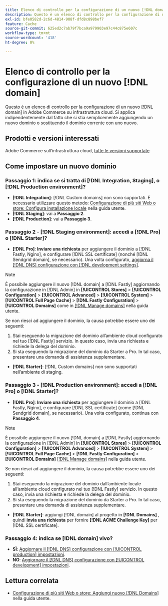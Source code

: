 ```yaml
---
title: Elenco di controllo per la configurazione di un nuovo [!DNL domain]
description: Questo è un elenco di controllo per la configurazione di un nuovo [!DNL domain] in Adobe Commerce su infrastruttura cloud.
exl-id: bfe0582d-2c6d-4814-908f-dfd8c898bef7
feature: Cache
source-git-commit: 625ed2c7ab79f7bca9a979903e97c44c875e607c
workflow-type: tm+mt
source-wordcount: '418'
ht-degree: 0%

---
```


# Elenco di controllo per la configurazione di un nuovo [!DNL domain]

Questo è un elenco di controllo per la configurazione di un nuovo [!DNL domain] in Adobe Commerce su infrastruttura cloud. Si applica indipendentemente dal fatto che si stia semplicemente aggiungendo un nuovo dominio o sostituendo il dominio corrente con uno nuovo.

## Prodotti e versioni interessati

Adobe Commerce sull’infrastruttura cloud, [tutte le versioni supportate](https://www.adobe.com/content/dam/cc/en/legal/terms/enterprise/pdfs/Adobe-Commerce-Software-Lifecycle-Policy.pdf)

## Come impostare un nuovo dominio

### Passaggio 1: indica se si tratta di [!DNL Integration, Staging], o [!DNL Production environment]?

* **[!DNL Integration]**: [!DNL Custom domains] non sono supportati. È necessario utilizzare questo metodo: [Configurazione di più siti Web o store: Configura installazione locale](https://experienceleague.adobe.com/docs/commerce-cloud-service/user-guide/configure-store/multiple-sites.html#add-new-domains) nella guida utente.
* **[!DNL Staging]**: vai a **Passaggio 2**.
* **[!DNL Production]**: vai a **Passaggio 3**.

### Passaggio 2 - [!DNL Staging environment]: accedi a [!DNL Pro] o [!DNL Starter]?

* **[!DNL Pro]**: **Inviare una richiesta** per aggiungere il dominio a [!DNL Fastly, Nginx], e configurare [!DNL SSL certificate] (nonché [!DNL Sendgrid domain], se necessario). Una volta configurato, [aggiorna il [!DNL DNS] configurazione con [!DNL development settings]](https://experienceleague.adobe.com/docs/commerce-cloud-service/user-guide/cdn/setup-fastly/fastly-configuration.html#update-dns-configuration-with-development-settings).

>[!NOTE]
>
>È possibile aggiungere il nuovo [!DNL domain] a [!DNL Fastly] aggiornando la configurazione in [!DNL Admin] in **[!UICONTROL Stores]** > **[!UICONTROL Configuration]** > **[!UICONTROL Advanced]** > **[!UICONTROL System]** > **[!UICONTROL Full Page Cache]** > **[!DNL Fastly Configuration]** > **[!UICONTROL Domains]** come in [[!DNL Manage domains]](https://experienceleague.adobe.com/docs/commerce-cloud-service/user-guide/cdn/setup-fastly/fastly-custom-cache-configuration.html#manage-domains) nella guida utente.
>
>Se non riesci ad aggiungere il dominio, la causa potrebbe essere uno dei seguenti:
>
>1. Stai eseguendo la migrazione del dominio all’ambiente cloud configurato nel tuo [!DNL Fastly] servizio. In questo caso, invia una richiesta e richiede la delega del dominio.
>1. Si sta eseguendo la migrazione del dominio da Starter a Pro. In tal caso, presentare una domanda di assistenza supplementare.

* **[!DNL Starter]**: [!DNL Custom domains] non sono supportati nell’ambiente di staging.

### Passaggio 3 - [!DNL Production environment]: accedi a [!DNL Pro] o [!DNL Starter]?

* **[!DNL Pro]**: **Inviare una richiesta** per aggiungere il dominio a [!DNL Fastly, Nginx], e configurare [!DNL SSL certificate] (come [!DNL Sendgrid domain], se necessario). Una volta configurato, continua con **Passaggio 4**.

>[!NOTE]
>
>È possibile aggiungere il nuovo [!DNL domain] a [!DNL Fastly] aggiornando la configurazione in [!DNL Admin] in **[!UICONTROL Stores]** > **[!UICONTROL Configuration]** > **[!UICONTROL Advanced]** > **[!UICONTROL System]** > **[!UICONTROL Full Page Cache]** > **[!DNL Fastly Configuration]** > **[!UICONTROL Domains]** [[!DNL Manage domains]](https://experienceleague.adobe.com/docs/commerce-cloud-service/user-guide/cdn/setup-fastly/fastly-custom-cache-configuration.html#manage-domains) nella guida utente.
>
>
>Se non riesci ad aggiungere il dominio, la causa potrebbe essere uno dei seguenti:
>
>1. Stai eseguendo la migrazione del dominio dall’ambiente locale all’ambiente cloud configurato nel tuo [!DNL Fastly] servizio. In questo caso, invia una richiesta e richiede la delega del dominio.
>1. Si sta eseguendo la migrazione del dominio da Starter a Pro. In tal caso, presentare una domanda di assistenza supplementare.

* **[!DNL Starter]**: aggiungi [!DNL domain] al progetto in **[!DNL Domains]** , quindi **invia una richiesta** per fornire **[!DNL ACME Challenge Key]** per [!DNL SSL certificate].

### Passaggio 4: indica se [!DNL domain] vivo?

* **SÌ**: [Aggiornare il [!DNL DNS] configurazione con [!UICONTROL production] impostazioni](https://experienceleague.adobe.com/docs/commerce-cloud-service/user-guide/launch/checklist.html#update-dns-configuration-with-production-settings).
* **NO**: [Aggiornare il [!DNL DNS] configurazione con [!UICONTROL development] impostazioni](https://experienceleague.adobe.com/docs/commerce-cloud-service/user-guide/cdn/setup-fastly/fastly-configuration.html#update-dns-configuration-with-development-settings).

## Lettura correlata

* [Configurazione di più siti Web o store: Aggiungi nuovo [!DNL Domains]](https://experienceleague.adobe.com/docs/commerce-cloud-service/user-guide/configure-store/multiple-sites.html#add-new-domains) nella guida utente.

